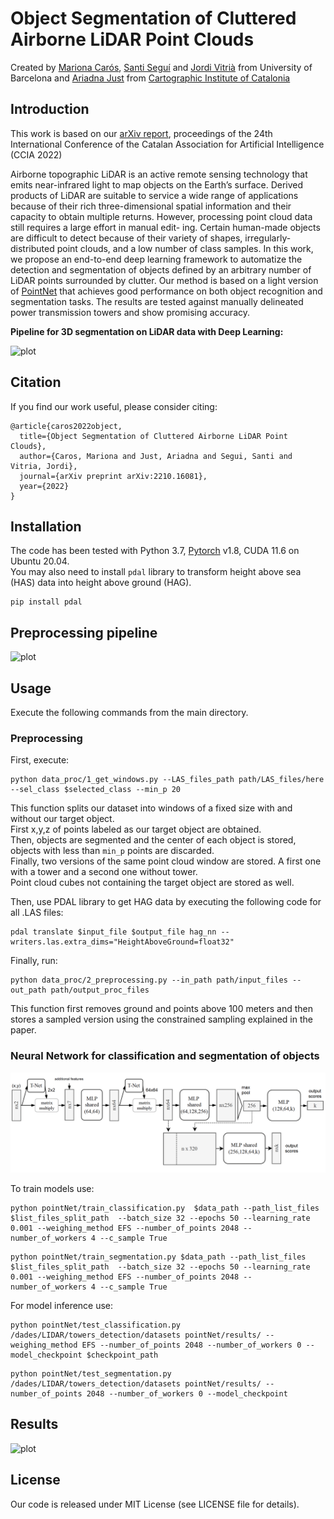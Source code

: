 # Object Segmentation of Cluttered Airborne LiDAR Point Clouds
Created by [Mariona Carós](https://www.linkedin.com/in/marionacaros/), [Santi Seguí](https://ssegui.github.io/) and [Jordi Vitrià](https://algorismes.github.io/) from University of Barcelona and [Ariadna Just](https://www.linkedin.com/in/ariadna-just-0a667559/?originalSubdomain=es) from [Cartographic Institute of Catalonia](https://www.icgc.cat/es)

## Introduction
This work is based on our [arXiv report](https://arxiv.org/abs/2210.16081), proceedings of the 24th International Conference of the Catalan Association for Artificial Intelligence (CCIA 2022)

Airborne topographic LiDAR is an active remote sensing technology that emits near-infrared light to map objects on the Earth’s surface. Derived products of LiDAR are suitable to service a wide range of applications because of their rich three-dimensional spatial information and their capacity to obtain multiple returns. However, processing point cloud data still requires a large effort in manual edit- ing. Certain human-made objects are difficult to detect because of their variety of shapes, irregularly-distributed point clouds, and a low number of class samples. In this work, we propose an end-to-end deep learning framework to automatize the detection and segmentation of objects defined by an arbitrary number of LiDAR points surrounded by clutter. Our method is based on a light version of [PointNet](http://stanford.edu/~rqi/pointnet/) that achieves good performance on both object recognition and segmentation tasks. The results are tested against manually delineated power transmission towers and show promising accuracy.
 
**Pipeline for 3D segmentation on LiDAR data with Deep Learning:**

![plot](./doc/framework.png)

## Citation
If you find our work useful, please consider citing:
```
@article{caros2022object,
  title={Object Segmentation of Cluttered Airborne LiDAR Point Clouds},
  author={Caros, Mariona and Just, Ariadna and Segui, Santi and Vitria, Jordi},
  journal={arXiv preprint arXiv:2210.16081},
  year={2022}
}
```

## Installation
The code has been tested with Python 3.7, [Pytorch](https://pytorch.org/) v1.8, CUDA 11.6  on Ubuntu 20.04. <br />
You may also need to install ```pdal``` library to transform height above sea (HAS) data into height above ground (HAG).<br />
```
pip install pdal
```

## Preprocessing pipeline
![plot](./doc/processing.png)


## Usage
Execute the following commands from the main directory.

### Preprocessing
First, execute:
```
python data_proc/1_get_windows.py --LAS_files_path path/LAS_files/here --sel_class $selected_class --min_p 20
```
This function splits our dataset into windows of a fixed size with and without our target object. <br />
First x,y,z of points labeled as our target object are obtained. <br />
Then, objects are segmented and the center of each object is stored, objects with less than ```min_p``` points are discarded. <br />
Finally, two versions of the same point cloud window are stored. A first one with a tower and a second one without tower. <br />
Point cloud cubes not containing the target object are stored as well.  <br />

Then, use PDAL library to get HAG data by executing the following code for all .LAS files: <br />
```
pdal translate $input_file $output_file hag_nn --writers.las.extra_dims="HeightAboveGround=float32"
```

Finally, run:
```
python data_proc/2_preprocessing.py --in_path path/input_files --out_path path/output_proc_files
```
This function first removes ground and points above 100 meters and then stores a sampled version using the constrained sampling explained in the paper. <br />


### Neural Network for classification and segmentation of objects

![plot](./doc/nn.png)

To train models use:<br />
```
python pointNet/train_classification.py  $data_path --path_list_files $list_files_split_path  --batch_size 32 --epochs 50 --learning_rate 0.001 --weighing_method EFS --number_of_points 2048 --number_of_workers 4 --c_sample True
```

```
python pointNet/train_segmentation.py $data_path --path_list_files $list_files_split_path  --batch_size 32 --epochs 50 --learning_rate 0.001 --weighing_method EFS --number_of_points 2048 --number_of_workers 4 --c_sample True
```
For model inference use:<br />
```
python pointNet/test_classification.py /dades/LIDAR/towers_detection/datasets pointNet/results/ --weighing_method EFS --number_of_points 2048 --number_of_workers 0 --model_checkpoint $checkpoint_path
```
```
python pointNet/test_segmentation.py /dades/LIDAR/towers_detection/datasets pointNet/results/ --number_of_points 2048 --number_of_workers 0 --model_checkpoint
```
## Results
![plot](./doc/segmen_results.png)

## License
Our code is released under MIT License (see LICENSE file for details).
